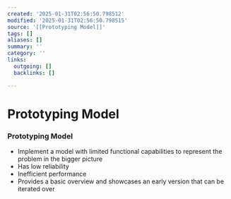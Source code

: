 ```yaml
---
created: '2025-01-31T02:56:50.798512'
modified: '2025-01-31T02:56:50.798515'
source: '[[Prototyping Model]]'
tags: []
aliases: []
summary: ''
category: ''
links:
  outgoing: []
  backlinks: []

---
```


# Prototyping Model

### Prototyping Model
- Implement a model with limited functional capabilities to represent the problem in the bigger picture
- Has low reliability 
- Inefficient performance
- Provides a basic overview and showcases an early version that can be iterated over